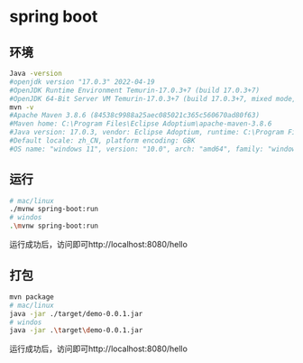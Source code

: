 # spring boot

## 环境

``` bash
Java -version
#openjdk version "17.0.3" 2022-04-19
#OpenJDK Runtime Environment Temurin-17.0.3+7 (build 17.0.3+7)
#OpenJDK 64-Bit Server VM Temurin-17.0.3+7 (build 17.0.3+7, mixed mode, sharing)
mvn -v
#Apache Maven 3.8.6 (84538c9988a25aec085021c365c560670ad80f63)
#Maven home: C:\Program Files\Eclipse Adoptium\apache-maven-3.8.6
#Java version: 17.0.3, vendor: Eclipse Adoptium, runtime: C:\Program Files\Eclipse #Adoptium\jdk-17.0.3.7-hotspot
#Default locale: zh_CN, platform encoding: GBK
#OS name: "windows 11", version: "10.0", arch: "amd64", family: "windows"
```

## 运行

``` bash
# mac/linux
./mvnw spring-boot:run
# windos
.\mvnw spring-boot:run
```

运行成功后，访问即可http://localhost:8080/hello

## 打包

``` bash
mvn package
# mac/linux
java -jar ./target/demo-0.0.1.jar
# windos
java -jar .\target\demo-0.0.1.jar
```

运行成功后，访问即可http://localhost:8080/hello
